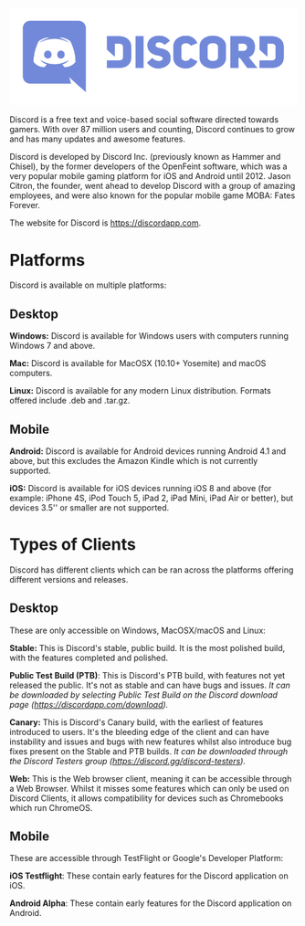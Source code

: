 <!--TITLE: Discord -->

![Logo](/uploads/discord/logo.png "Logo")

Discord is a free text and voice-based social software directed towards gamers. With over 87 million users and counting, Discord continues to grow and has many updates and awesome features.

Discord is developed by Discord Inc. (previously known as Hammer and Chisel), by the former developers of the OpenFeint software, which was a very popular mobile gaming platform for iOS and Android until 2012. Jason Citron, the founder, went ahead to develop Discord with a group of amazing employees, and were also known for the popular mobile game MOBA: Fates Forever.

The website for Discord is https://discordapp.com. 

# Platforms
Discord is available on multiple platforms:

## Desktop
**Windows:** Discord is available for Windows users with computers running Windows 7 and above.

**Mac:** Discord is available for MacOSX (10.10+ Yosemite) and macOS computers.

**Linux:** Discord is available for any modern Linux distribution. Formats offered include .deb and .tar.gz.

## Mobile
**Android:** Discord is available for Android devices running Android 4.1 and above, but this excludes the Amazon Kindle which is not currently supported.

**iOS:** Discord is available for iOS devices running iOS 8 and above (for example: iPhone 4S, iPod Touch 5, iPad 2, iPad Mini, iPad Air or better), but devices 3.5'' or smaller are not supported.

# Types of Clients
Discord has different clients which can be ran across the platforms offering different versions and releases.

## Desktop
These are only accessible on Windows, MacOSX/macOS and Linux:

**Stable:** This is Discord's stable, public build. It is the most polished build, with the features completed and polished.

**Public Test Build (PTB)**: This is Discord's PTB build, with features not yet released the public. It's not as stable and can have bugs and issues.
*It can be downloaded by selecting Public Test Build on the Discord download page (https://discordapp.com/download).*

**Canary:** This is Discord's Canary build, with the earliest of features introduced to users. It's the bleeding edge of the client and can have instability and issues and bugs with new features whilst also introduce bug fixes present on the Stable and PTB builds.
*It can be downloaded through the Discord Testers group (https://discord.gg/discord-testers).*

**Web:** This is the Web browser client, meaning it can be accessible through a Web Browser. Whilst it misses some features which can only be used on Discord Clients, it allows compatibility for devices such as Chromebooks which run ChromeOS.

## Mobile
These are accessible through TestFlight or Google's Developer Platform:

**iOS Testflight**: These contain early features for the Discord application on iOS.

**Android Alpha**: These contain early features for the Discord application on Android.